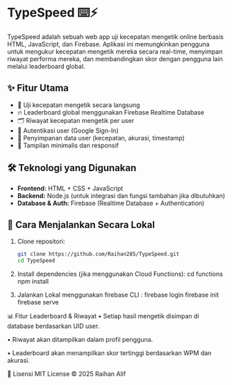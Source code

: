 # TypeSpeed ⌨️⚡

TypeSpeed adalah sebuah web app uji kecepatan mengetik online berbasis HTML, JavaScript, dan Firebase. Aplikasi ini memungkinkan pengguna untuk mengukur kecepatan mengetik mereka secara real-time, menyimpan riwayat performa mereka, dan membandingkan skor dengan pengguna lain melalui leaderboard global.

## ✨ Fitur Utama

- 🧪 Uji kecepatan mengetik secara langsung
- 🔥 Leaderboard global menggunakan Firebase Realtime Database
- 🗂️ Riwayat kecepatan mengetik per user
- 🔐 Autentikasi user (Google Sign-In)
- 💾 Penyimpanan data user (kecepatan, akurasi, timestamp)
- 🌙 Tampilan minimalis dan responsif

## 🛠️ Teknologi yang Digunakan

- **Frontend:** HTML + CSS + JavaScript
- **Backend:** Node.js (untuk integrasi dan fungsi tambahan jika dibutuhkan)
- **Database & Auth:** Firebase (Realtime Database + Authentication)


## 🚀 Cara Menjalankan Secara Lokal

1. Clone repositori:
   ```bash
   git clone https://github.com/Raihan285/TypeSpeed.git
   cd TypeSpeed

2. Install dependencies (jika menggunakan Cloud Functions):
    cd functions
    npm install

3. Jalankan Lokal menggunakan firebase CLI :
    firebase login
    firebase init
    firebase serve

📊 Fitur Leaderboard & Riwayat
• Setiap hasil mengetik disimpan di database berdasarkan UID user.

• Riwayat akan ditampilkan dalam profil pengguna.

• Leaderboard akan menampilkan skor tertinggi berdasarkan WPM dan akurasi.

📄 Lisensi
MIT License © 2025 Raihan Alif